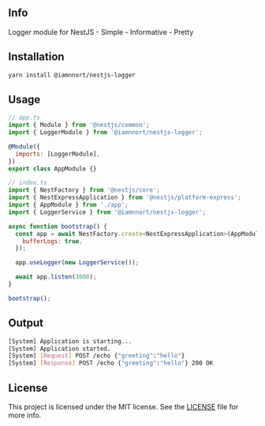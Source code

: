 ## Info

Logger module for NestJS - Simple - Informative - Pretty

## Installation

```bash
yarn install @iamnnort/nestjs-logger
```

## Usage

```javascript
// app.ts
import { Module } from '@nestjs/common';
import { LoggerModule } from '@iamnnort/nestjs-logger';

@Module({
  imports: [LoggerModule],
})
export class AppModule {}

// index.ts
import { NestFactory } from '@nestjs/core';
import { NestExpressApplication } from '@nestjs/platform-express';
import { AppModule } from './app';
import { LoggerService } from '@iamnnort/nestjs-logger';

async function bootstrap() {
  const app = await NestFactory.create<NestExpressApplication>(AppModule, {
    bufferLogs: true,
  });

  app.useLogger(new LoggerService());

  await app.listen(3000);
}

bootstrap();
```

## Output

```bash
[System] Application is starting...
[System] Application started.
[System] [Request] POST /echo {"greeting":"hello"}
[System] [Response] POST /echo {"greeting":"hello"} 200 OK
```

## License

This project is licensed under the MIT license. See the [LICENSE](LICENSE) file for more info.

